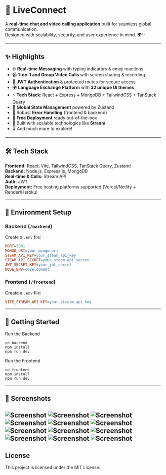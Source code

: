 # 💬 LiveConnect

A  **real-time chat and video calling application** built for seamless global communication.  
Designed with scalability, security, and user experience in mind. 🌍✨  

---

## ✨ Highlights

- 🌐 **Real-time Messaging** with typing indicators & emoji reactions  
- 📹 **1-on-1 and Group Video Calls** with screen sharing & recording  
- 🔐 **JWT Authentication** & protected routes for secure access  
- 🌍 **Language Exchange Platform** with **32 unique UI themes**  
- ⚡ **Tech Stack**: React + Express + MongoDB + TailwindCSS + TanStack Query  
- 🧠 **Global State Management** powered by Zustand  
- 🚨 Robust **Error Handling** (frontend & backend)  
- 🚀 **Free Deployment** ready out-of-the-box  
- 🎯 Built with scalable technologies like **Stream**  
- ⏳ And much more to explore!  

---

## 🛠️ Tech Stack

**Frontend:** React, Vite, TailwindCSS, TanStack Query, Zustand  
**Backend:** Node.js, Express.js, MongoDB  
**Real-time & Calls:** Stream API  
**Auth:** JWT  
**Deployment:** Free hosting platforms supported (Vercel/Netlify + Render/Heroku)  

---

## 🧪 Environment Setup

### Backend (`/backend`)

Create a `.env` file:

```ini
PORT=5001
MONGO_URI=your_mongo_uri
STEAM_API_KEY=your_steam_api_key
STEAM_API_SECRET=your_steam_api_secret
JWT_SECRET_KEY=your_jwt_secret
NODE_ENV=development
```
### Frontend (`/frontend`)
Create a `.env` file:

```ini
VITE_STREAM_API_KEY=your_stream_api_key
```

---
## 🚀 Getting Started
Run the Backend
```
cd backend
npm install
npm run dev
```
Run the Frontend
```
cd frontend
npm install
npm run dev
```

---
## 📸 Screenshots 
![Screenshot](https://github.com/Sotejaswini/LiveConnect/blob/main/Screenshots/signup.png?raw=true)
![Screenshot](https://github.com/Sotejaswini/LiveConnect/blob/main/Screenshots/login.png?raw=true)
![Screenshot](https://github.com/Sotejaswini/LiveConnect/blob/main/Screenshots/onboarding.png?raw=true)
![Screenshot](https://github.com/Sotejaswini/LiveConnect/blob/main/Screenshots/Home.png?raw=true)
![Screenshot](https://github.com/Sotejaswini/LiveConnect/blob/main/Screenshots/themes.png?raw=true)
![Screenshot](https://github.com/Sotejaswini/LiveConnect/blob/main/Screenshots/notification.png?raw=true)
![Screenshot](https://github.com/Sotejaswini/LiveConnect/blob/main/Screenshots/friends.png?raw=true)
![Screenshot](https://github.com/Sotejaswini/LiveConnect/blob/main/Screenshots/chat.png?raw=true)
![Screenshot](https://github.com/Sotejaswini/LiveConnect/blob/main/Screenshots/message.png?raw=true)
![Screenshot](https://github.com/Sotejaswini/LiveConnect/blob/main/Screenshots/call_link.png?raw=true)
![Screenshot](https://github.com/Sotejaswini/LiveConnect/blob/main/Screenshots/reactions.png?raw=true)
![Screenshot](https://github.com/Sotejaswini/LiveConnect/blob/main/Screenshots/call.png?raw=true)
--

## License

This project is licensed under the MIT License.
